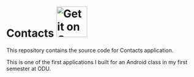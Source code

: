 # Contacts <a style="margin-bottom: 0;" href='https://play.google.com/store/apps/details?id=com.phoenix.nehaniphadkar.contacts'><img alt='Get it on Google Play' src='https://play.google.com/intl/en_us/badges/images/generic/en_badge_web_generic.png' height="80px"/></a>

This repository contains the source code for Contacts application.

This is one of the first applications I built for an Android class in my first semester at ODU.

